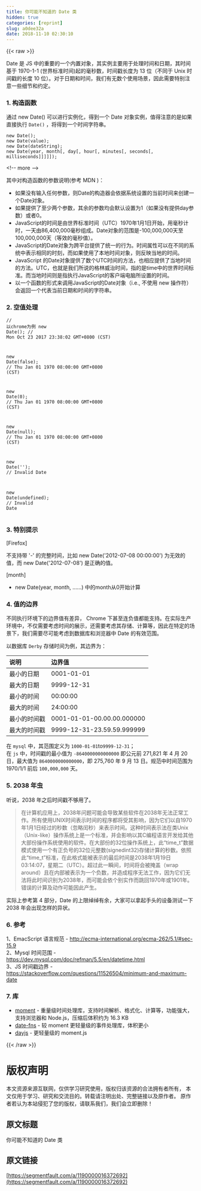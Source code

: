 ```yaml
---
title: 你可能不知道的 Date 类
hidden: true
categories: [reprint]
slug: a0dee32a
date: 2018-11-10 02:30:10
---
```


{{< raw >}}
<p>Date &#x662F; JS &#x4E2D;&#x7684;&#x91CD;&#x8981;&#x7684;&#x4E00;&#x4E2A;&#x5185;&#x7F6E;&#x5BF9;&#x8C61;&#xFF0C;&#x5176;&#x5B9E;&#x4F8B;&#x4E3B;&#x8981;&#x7528;&#x4E8E;&#x5904;&#x7406;&#x65F6;&#x95F4;&#x548C;&#x65E5;&#x671F;&#xFF0C;&#x5176;&#x65F6;&#x95F4;&#x57FA;&#x4E8E; 1970-1-1 (&#x4E16;&#x754C;&#x6807;&#x51C6;&#x65F6;&#x95F4;)&#x8D77;&#x7684;&#x6BEB;&#x79D2;&#x6570;&#xFF0C;&#x65F6;&#x95F4;&#x6233;&#x957F;&#x5EA6;&#x4E3A; 13 &#x4F4D;&#xFF08;&#x4E0D;&#x540C;&#x4E8E; Unix &#x65F6;&#x95F4;&#x6233;&#x7684;&#x957F;&#x5EA6; 10 &#x4F4D;&#xFF09;&#x3002;&#x5BF9;&#x4E8E;&#x65E5;&#x671F;&#x548C;&#x65F6;&#x95F4;&#xFF0C;&#x6211;&#x4EEC;&#x6709;&#x65E0;&#x6570;&#x4E2A;&#x4F7F;&#x7528;&#x573A;&#x666F;&#xFF0C;&#x56E0;&#x6B64;&#x9700;&#x8981;&#x7279;&#x522B;&#x6CE8;&#x610F;&#x4E00;&#x4E9B;&#x7EC6;&#x8282;&#x548C;&#x7EA6;&#x5B9A;&#x3002;</p><h3 id="articleHeader0">1. &#x6784;&#x9020;&#x51FD;&#x6570;</h3><p>&#x901A;&#x8FC7; new Date() &#x53EF;&#x4EE5;&#x8FDB;&#x884C;&#x5B9E;&#x4F8B;&#x5316;&#xFF0C;&#x5F97;&#x5230;&#x4E00;&#x4E2A; Date &#x5BF9;&#x8C61;&#x5B9E;&#x4F8B;&#xFF0C;&#x503C;&#x5F97;&#x6CE8;&#x610F;&#x7684;&#x662F;&#x5982;&#x679C;&#x76F4;&#x63A5;&#x6267;&#x884C; <code>Date()</code> &#xFF0C;&#x5C06;&#x5F97;&#x5230;&#x4E00;&#x4E2A;&#x65F6;&#x95F4;&#x5B57;&#x7B26;&#x4E32;&#x3002;</p><div class="widget-codetool" style="display:none"><div class="widget-codetool--inner"><span class="selectCode code-tool" data-toggle="tooltip" data-placement="top" title="" data-original-title="&#x5168;&#x9009;"></span> <span type="button" class="copyCode code-tool" data-toggle="tooltip" data-placement="top" data-clipboard-text="new Date();
new Date(value);
new Date(dateString);
new Date(year, month[, day[, hour[, minutes[, seconds[, milliseconds]]]]]);" title="" data-original-title="&#x590D;&#x5236;"></span> <span type="button" class="saveToNote code-tool" data-toggle="tooltip" data-placement="top" title="" data-original-title="&#x653E;&#x8FDB;&#x7B14;&#x8BB0;"></span></div></div><pre class="javascript hljs"><code class="js"><span class="hljs-keyword">new</span> <span class="hljs-built_in">Date</span>();
<span class="hljs-keyword">new</span> <span class="hljs-built_in">Date</span>(value);
<span class="hljs-keyword">new</span> <span class="hljs-built_in">Date</span>(dateString);
<span class="hljs-keyword">new</span> <span class="hljs-built_in">Date</span>(year, month[, day[, hour[, minutes[, seconds[, milliseconds]]]]]);</code></pre><p>&lt;!-- more --&gt;</p><p>&#x5176;&#x4E2D;&#x5BF9;&#x6784;&#x9020;&#x51FD;&#x6570;&#x7684;&#x53C2;&#x6570;&#x8BF4;&#x660E;(&#x53C2;&#x8003; MDN )&#xFF1A;</p><ul><li>&#x5982;&#x679C;&#x6CA1;&#x6709;&#x8F93;&#x5165;&#x4EFB;&#x4F55;&#x53C2;&#x6570;&#xFF0C;&#x5219;Date&#x7684;&#x6784;&#x9020;&#x5668;&#x4F1A;&#x4F9D;&#x636E;&#x7CFB;&#x7EDF;&#x8BBE;&#x7F6E;&#x7684;&#x5F53;&#x524D;&#x65F6;&#x95F4;&#x6765;&#x521B;&#x5EFA;&#x4E00;&#x4E2A;Date&#x5BF9;&#x8C61;&#x3002;</li><li>&#x5982;&#x679C;&#x63D0;&#x4F9B;&#x4E86;&#x81F3;&#x5C11;&#x4E24;&#x4E2A;&#x53C2;&#x6570;&#xFF0C;&#x5176;&#x4F59;&#x7684;&#x53C2;&#x6570;&#x5747;&#x4F1A;&#x9ED8;&#x8BA4;&#x8BBE;&#x7F6E;&#x4E3A;1&#xFF08;&#x5982;&#x679C;&#x6CA1;&#x6709;&#x63D0;&#x4F9B;day&#x53C2;&#x6570;&#xFF09;&#x6216;&#x8005;0&#x3002;</li><li>JavaScript&#x7684;&#x65F6;&#x95F4;&#x662F;&#x7531;&#x4E16;&#x754C;&#x6807;&#x51C6;&#x65F6;&#x95F4;&#xFF08;UTC&#xFF09;1970&#x5E74;1&#x6708;1&#x65E5;&#x5F00;&#x59CB;&#xFF0C;&#x7528;&#x6BEB;&#x79D2;&#x8BA1;&#x65F6;&#xFF0C;&#x4E00;&#x5929;&#x7531;86,400,000&#x6BEB;&#x79D2;&#x7EC4;&#x6210;&#x3002;Date&#x5BF9;&#x8C61;&#x7684;&#x8303;&#x56F4;&#x662F;-100,000,000&#x5929;&#x81F3;100,000,000&#x5929;&#xFF08;&#x7B49;&#x6548;&#x7684;&#x6BEB;&#x79D2;&#x503C;&#xFF09;&#x3002;</li><li>JavaScript&#x7684;Date&#x5BF9;&#x8C61;&#x4E3A;&#x8DE8;&#x5E73;&#x53F0;&#x63D0;&#x4F9B;&#x4E86;&#x7EDF;&#x4E00;&#x7684;&#x884C;&#x4E3A;&#x3002;&#x65F6;&#x95F4;&#x5C5E;&#x6027;&#x53EF;&#x4EE5;&#x5728;&#x4E0D;&#x540C;&#x7684;&#x7CFB;&#x7EDF;&#x4E2D;&#x8868;&#x793A;&#x76F8;&#x540C;&#x7684;&#x65F6;&#x523B;&#xFF0C;&#x800C;&#x5982;&#x679C;&#x4F7F;&#x7528;&#x4E86;&#x672C;&#x5730;&#x65F6;&#x95F4;&#x5BF9;&#x8C61;&#xFF0C;&#x5219;&#x53CD;&#x6620;&#x5F53;&#x5730;&#x7684;&#x65F6;&#x95F4;&#x3002;</li><li>JavaScript &#x7684;Date&#x5BF9;&#x8C61;&#x63D0;&#x4F9B;&#x4E86;&#x6570;&#x4E2A;UTC&#x65F6;&#x95F4;&#x7684;&#x65B9;&#x6CD5;&#xFF0C;&#x4E5F;&#x76F8;&#x5E94;&#x63D0;&#x4F9B;&#x4E86;&#x5F53;&#x5730;&#x65F6;&#x95F4;&#x7684;&#x65B9;&#x6CD5;&#x3002;UTC&#xFF0C;&#x4E5F;&#x5C31;&#x662F;&#x6211;&#x4EEC;&#x6240;&#x8BF4;&#x7684;&#x683C;&#x6797;&#x5A01;&#x6CBB;&#x65F6;&#x95F4;&#xFF0C;&#x6307;&#x7684;&#x662F;time&#x4E2D;&#x7684;&#x4E16;&#x754C;&#x65F6;&#x95F4;&#x6807;&#x51C6;&#x3002;&#x800C;&#x5F53;&#x5730;&#x65F6;&#x95F4;&#x5219;&#x662F;&#x6307;&#x6267;&#x884C;JavaScript&#x7684;&#x5BA2;&#x6237;&#x7AEF;&#x7535;&#x8111;&#x6240;&#x8BBE;&#x7F6E;&#x7684;&#x65F6;&#x95F4;&#x3002;</li><li>&#x4EE5;&#x4E00;&#x4E2A;&#x51FD;&#x6570;&#x7684;&#x5F62;&#x5F0F;&#x6765;&#x8C03;&#x7528;JavaScript&#x7684;Date&#x5BF9;&#x8C61;&#xFF08;i.e., &#x4E0D;&#x4F7F;&#x7528; new &#x64CD;&#x4F5C;&#x7B26;&#xFF09;&#x4F1A;&#x8FD4;&#x56DE;&#x4E00;&#x4E2A;&#x4EE3;&#x8868;&#x5F53;&#x524D;&#x65E5;&#x671F;&#x548C;&#x65F6;&#x95F4;&#x7684;&#x5B57;&#x7B26;&#x4E32;&#x3002;</li></ul><h3 id="articleHeader1">2. &#x7A7A;&#x503C;&#x5904;&#x7406;</h3><div class="widget-codetool" style="display:none"><div class="widget-codetool--inner"><span class="selectCode code-tool" data-toggle="tooltip" data-placement="top" title="" data-original-title="&#x5168;&#x9009;"></span> <span type="button" class="copyCode code-tool" data-toggle="tooltip" data-placement="top" data-clipboard-text="// &#x4EE5;chrome&#x4E3A;&#x4F8B;
new Date();
// Mon Oct 23 2017 23:38:02 GMT+0800 (CST)

new Date(false);
// Thu Jan 01 1970 08:00:00 GMT+0800 (CST)

new Date(0);
// Thu Jan 01 1970 08:00:00 GMT+0800 (CST)

new Date(null);
// Thu Jan 01 1970 08:00:00 GMT+0800 (CST)

new Date(&apos;&apos;);
// Invalid Date

new Date(undefined);
// Invalid Date" title="" data-original-title="&#x590D;&#x5236;"></span> <span type="button" class="saveToNote code-tool" data-toggle="tooltip" data-placement="top" title="" data-original-title="&#x653E;&#x8FDB;&#x7B14;&#x8BB0;"></span></div></div><pre class="javascript hljs"><code class="js"><span class="hljs-comment">// &#x4EE5;chrome&#x4E3A;&#x4F8B;</span>
<span class="hljs-keyword">new</span> <span class="hljs-built_in">Date</span>();
<span class="hljs-comment">// Mon Oct 23 2017 23:38:02 GMT+0800 (CST)</span>

<span class="hljs-keyword">new</span> <span class="hljs-built_in">Date</span>(<span class="hljs-literal">false</span>);
<span class="hljs-comment">// Thu Jan 01 1970 08:00:00 GMT+0800 (CST)</span>

<span class="hljs-keyword">new</span> <span class="hljs-built_in">Date</span>(<span class="hljs-number">0</span>);
<span class="hljs-comment">// Thu Jan 01 1970 08:00:00 GMT+0800 (CST)</span>

<span class="hljs-keyword">new</span> <span class="hljs-built_in">Date</span>(<span class="hljs-literal">null</span>);
<span class="hljs-comment">// Thu Jan 01 1970 08:00:00 GMT+0800 (CST)</span>

<span class="hljs-keyword">new</span> <span class="hljs-built_in">Date</span>(<span class="hljs-string">&apos;&apos;</span>);
<span class="hljs-comment">// Invalid Date</span>

<span class="hljs-keyword">new</span> <span class="hljs-built_in">Date</span>(<span class="hljs-literal">undefined</span>);
<span class="hljs-comment">// Invalid Date</span></code></pre><h3 id="articleHeader2">3. &#x7279;&#x522B;&#x63D0;&#x793A;</h3><p>[Firefox]</p><p>&#x4E0D;&#x652F;&#x6301;&#x5E26; &apos;-&apos; &#x7684;&#x5B8C;&#x6574;&#x65F6;&#x95F4;&#xFF0C;&#x6BD4;&#x5982; new Date(&apos;2012-07-08 00:00:00&apos;) &#x4E3A;&#x65E0;&#x6548;&#x7684;&#x503C;&#xFF0C;&#x800C; new Date(&apos;2012-07-08&apos;) &#x662F;&#x6B63;&#x786E;&#x7684;&#x503C;&#x3002;</p><p>[month]</p><ul><li>new Date(year, month, &#x2026;&#x2026;) &#x4E2D;&#x7684;month&#x4ECE;0&#x5F00;&#x59CB;&#x8BA1;&#x7B97;</li></ul><h3 id="articleHeader3">4. &#x503C;&#x7684;&#x8FB9;&#x754C;</h3><p>&#x4E0D;&#x540C;&#x6267;&#x884C;&#x73AF;&#x5883;&#x4E0B;&#x7684;&#x8FB9;&#x754C;&#x503C;&#x6709;&#x5DEE;&#x5F02;&#xFF0C; Chrome &#x4E0B;&#x751A;&#x81F3;&#x8FDE;&#x8D1F;&#x503C;&#x90FD;&#x80FD;&#x652F;&#x6301;&#x3002;&#x5728;&#x5B9E;&#x9645;&#x751F;&#x4EA7;&#x73AF;&#x5883;&#x4E2D;&#xFF0C;&#x4E0D;&#x4EC5;&#x9700;&#x8981;&#x8003;&#x8651;&#x65F6;&#x95F4;&#x7684;&#x5C55;&#x793A;&#xFF0C;&#x8FD8;&#x9700;&#x8981;&#x8003;&#x8651;&#x5176;&#x5B58;&#x50A8;&#x3001;&#x8BA1;&#x7B97;&#x7B49;&#xFF0C;&#x56E0;&#x6B64;&#x5728;&#x7279;&#x5B9A;&#x7684;&#x573A;&#x666F;&#x4E0B;&#xFF0C;&#x6211;&#x4EEC;&#x9700;&#x8981;&#x5C3D;&#x53EF;&#x80FD;&#x8003;&#x8651;&#x5230;&#x6570;&#x636E;&#x5E93;&#x548C;&#x6D4F;&#x89C8;&#x5668;&#x4E2D; Date &#x7684;&#x6709;&#x6548;&#x8303;&#x56F4;&#x3002;</p><p>&#x4EE5;&#x6570;&#x636E;&#x5E93; <code>Derby</code> &#x5B58;&#x50A8;&#x65F6;&#x95F4;&#x4E3A;&#x4F8B;&#xFF0C;&#x5176;&#x8FB9;&#x754C;&#x4E3A;&#xFF1A;</p><table><thead><tr><th align="left">&#x8BF4;&#x660E;</th><th align="left">&#x8FB9;&#x754C;&#x503C;</th></tr></thead><tbody><tr><td align="left">&#x6700;&#x5C0F;&#x7684;&#x65E5;&#x671F;</td><td align="left">0001-01-01</td></tr><tr><td align="left">&#x6700;&#x5927;&#x7684;&#x65E5;&#x671F;</td><td align="left">9999-12-31</td></tr><tr><td align="left">&#x6700;&#x5C0F;&#x7684;&#x65F6;&#x95F4;</td><td align="left">00:00:00</td></tr><tr><td align="left">&#x6700;&#x5927;&#x7684;&#x65F6;&#x95F4;</td><td align="left">24:00:00</td></tr><tr><td align="left">&#x6700;&#x5C0F;&#x7684;&#x65F6;&#x95F4;&#x6233;</td><td align="left">0001-01-01-00.00.00.000000</td></tr><tr><td align="left">&#x6700;&#x5927;&#x7684;&#x65F6;&#x95F4;&#x6233;</td><td align="left">9999-12-31-23.59.59.999999</td></tr></tbody></table><p>&#x5728; <code>mysql</code> &#x4E2D;&#xFF0C;&#x5176;&#x8303;&#x56F4;&#x5B9A;&#x4E49;&#x4E3A; <code>1000-01-01</code>to<code>9999-12-31</code>&#xFF1B;<br>&#x5728; <code>js</code> &#x4E2D;&#xFF0C;&#x65F6;&#x95F4;&#x6233;&#x7684;&#x6700;&#x5C0F;&#x503C;&#x4E3A; <code>-8640000000000000</code> &#x5373;&#x516C;&#x5143;&#x524D; 271,821 &#x5E74; 4 &#x6708; 20 &#x65E5;&#xFF0C;&#x6700;&#x5927;&#x503C;&#x4E3A; <code>8640000000000000</code>&#xFF0C;&#x5373; 275,760 &#x5E74; 9 &#x6708; 13 &#x65E5;&#x3002;&#x89C4;&#x8303;&#x4E2D;&#x65F6;&#x95F4;&#x8303;&#x56F4;&#x4E3A; 1970/1/1 &#x524D;&#x540E; <code>100,000,000</code> &#x5929;&#x3002;</p><h3 id="articleHeader4">5. 2038 &#x5E74;&#x866B;</h3><p>&#x542C;&#x8BF4;&#xFF0C;2038 &#x5E74;&#x4E4B;&#x540E;&#x65F6;&#x95F4;&#x6233;&#x4E0D;&#x591F;&#x7528;&#x4E86;&#x3002;</p><blockquote>&#x5728;&#x8BA1;&#x7B97;&#x673A;&#x5E94;&#x7528;&#x4E0A;&#xFF0C;2038&#x5E74;&#x95EE;&#x9898;&#x53EF;&#x80FD;&#x4F1A;&#x5BFC;&#x81F4;&#x67D0;&#x4E9B;&#x8F6F;&#x4EF6;&#x5728;2038&#x5E74;&#x65E0;&#x6CD5;&#x6B63;&#x5E38;&#x5DE5;&#x4F5C;&#x3002;&#x6240;&#x6709;&#x4F7F;&#x7528;UNIX&#x65F6;&#x95F4;&#x8868;&#x793A;&#x65F6;&#x95F4;&#x7684;&#x7A0B;&#x5E8F;&#x90FD;&#x5C06;&#x53D7;&#x5176;&#x5F71;&#x54CD;&#xFF0C;&#x56E0;&#x4E3A;&#x5B83;&#x4EEC;&#x4EE5;&#x81EA;1970&#x5E74;1&#x6708;1&#x65E5;&#x7ECF;&#x8FC7;&#x7684;&#x79D2;&#x6570;&#xFF08;&#x5FFD;&#x7565;&#x95F0;&#x79D2;&#xFF09;&#x6765;&#x8868;&#x793A;&#x65F6;&#x95F4;&#x3002;&#x8FD9;&#x79CD;&#x65F6;&#x95F4;&#x8868;&#x793A;&#x6CD5;&#x5728;&#x7C7B;Unix&#xFF08;Unix-like&#xFF09;&#x64CD;&#x4F5C;&#x7CFB;&#x7EDF;&#x4E0A;&#x662F;&#x4E00;&#x4E2A;&#x6807;&#x51C6;&#xFF0C;&#x5E76;&#x4F1A;&#x5F71;&#x54CD;&#x4EE5;&#x5176;C&#x7F16;&#x7A0B;&#x8BED;&#x8A00;&#x5F00;&#x53D1;&#x7ED9;&#x5176;&#x4ED6;&#x5927;&#x90E8;&#x4EFD;&#x64CD;&#x4F5C;&#x7CFB;&#x7EDF;&#x4F7F;&#x7528;&#x7684;&#x8F6F;&#x4EF6;&#x3002;&#x5728;&#x5927;&#x90E8;&#x4EFD;&#x7684;32&#x4F4D;&#x64CD;&#x4F5C;&#x7CFB;&#x7EDF;&#x4E0A;&#xFF0C;&#x6B64;&#x201C;time_t&#x201D;&#x6570;&#x636E;&#x6A21;&#x5F0F;&#x4F7F;&#x7528;&#x4E00;&#x4E2A;&#x6709;&#x6B63;&#x8D1F;&#x53F7;&#x7684;32&#x4F4D;&#x5143;&#x6574;&#x6570;(signedint32)&#x5B58;&#x50A8;&#x8BA1;&#x7B97;&#x7684;&#x79D2;&#x6570;&#x3002;&#x4F9D;&#x7167;&#x6B64;&#x201C;time_t&#x201D;&#x6807;&#x51C6;&#xFF0C;&#x5728;&#x6B64;&#x683C;&#x5F0F;&#x80FD;&#x88AB;&#x8868;&#x793A;&#x7684;&#x6700;&#x540E;&#x65F6;&#x95F4;&#x662F;2038&#x5E74;1&#x6708;19&#x65E5;03:14:07&#xFF0C;&#x661F;&#x671F;&#x4E8C;&#xFF08;UTC&#xFF09;&#x3002;&#x8D85;&#x8FC7;&#x6B64;&#x4E00;&#x77AC;&#x95F4;&#xFF0C;&#x65F6;&#x95F4;&#x5C06;&#x4F1A;&#x88AB;&#x63A9;&#x76D6;&#xFF08;wrap around&#xFF09;&#x4E14;&#x5728;&#x5185;&#x90E8;&#x88AB;&#x8868;&#x793A;&#x4E3A;&#x4E00;&#x4E2A;&#x8D1F;&#x6570;&#xFF0C;&#x5E76;&#x9020;&#x6210;&#x7A0B;&#x5E8F;&#x65E0;&#x6CD5;&#x5DE5;&#x4F5C;&#xFF0C;&#x56E0;&#x4E3A;&#x5B83;&#x4EEC;&#x65E0;&#x6CD5;&#x5C06;&#x6B64;&#x65F6;&#x95F4;&#x8BC6;&#x522B;&#x4E3A;2038&#x5E74;&#xFF0C;&#x800C;&#x53EF;&#x80FD;&#x4F1A;&#x4F9D;&#x4E2A;&#x522B;&#x5B9E;&#x4F5C;&#x800C;&#x8DF3;&#x56DE;1970&#x5E74;&#x6216;1901&#x5E74;&#x3002;&#x9519;&#x8BEF;&#x7684;&#x8BA1;&#x7B97;&#x53CA;&#x52A8;&#x4F5C;&#x53EF;&#x80FD;&#x56E0;&#x6B64;&#x4EA7;&#x751F;&#x3002;</blockquote><p>&#x5B9E;&#x9645;&#x4E0A;&#x53C2;&#x8003;&#x7B2C; 4 &#x90E8;&#x5206;&#xFF0C;Date &#x7684;&#x4E0A;&#x9650;&#x7EF0;&#x7EF0;&#x6709;&#x4F59;&#xFF0C;&#x5927;&#x5BB6;&#x53EF;&#x4EE5;&#x62FF;&#x8D77;&#x624B;&#x5934;&#x7684;&#x8BBE;&#x5907;&#x6D4B;&#x8BD5;&#x4E00;&#x4E0B; 2038 &#x5E74;&#x4F1A;&#x51FA;&#x73B0;&#x600E;&#x6837;&#x7684;&#x5F02;&#x72B6;&#x3002;</p><h3 id="articleHeader5">6. &#x53C2;&#x8003;</h3><p>1&#x3001;EmacScript &#x8BED;&#x8A00;&#x89C4;&#x8303; - <a href="http://ecma-international.org/ecma-262/5.1/#sec-15.9" rel="nofollow noreferrer" target="_blank">http://ecma-international.org/ecma-262/5.1/#sec-15.9</a><br>2&#x3001;Mysql &#x65F6;&#x95F4;&#x8303;&#x56F4; - <a href="https://dev.mysql.com/doc/refman/5.5/en/datetime.html" rel="nofollow noreferrer" target="_blank">https://dev.mysql.com/doc/refman/5.5/en/datetime.html</a><br>3&#x3001;JS &#x65F6;&#x95F4;&#x6233;&#x8FB9;&#x754C; - <a href="https://stackoverflow.com/questions/11526504/minimum-and-maximum-date" rel="nofollow noreferrer" target="_blank">https://stackoverflow.com/questions/11526504/minimum-and-maximum-date</a></p><h3 id="articleHeader6">7. &#x5E93;</h3><ul><li><a href="https://github.com/moment/moment" rel="nofollow noreferrer" target="_blank">moment</a> - &#x91CD;&#x91CF;&#x7EA7;&#x65F6;&#x95F4;&#x5904;&#x7406;&#x5E93;&#xFF0C;&#x652F;&#x6301;&#x65F6;&#x95F4;&#x89E3;&#x6790;&#x3001;&#x683C;&#x5F0F;&#x5316;&#x3001;&#x8BA1;&#x7B97;&#x7B49;&#xFF0C;&#x529F;&#x80FD;&#x5F3A;&#x5927;&#xFF0C;&#x652F;&#x6301;&#x6D4F;&#x89C8;&#x5668;&#x548C; Node.js&#xFF0C;&#x538B;&#x7F29;&#x540E;&#x4F53;&#x79EF;&#x7EA6;&#x4E3A; 16.3 KB</li><li><a href="https://github.com/date-fns/date-fns" rel="nofollow noreferrer" target="_blank">date-fns</a> - &#x8F83; moment &#x66F4;&#x8F7B;&#x91CF;&#x7EA7;&#x7684;&#x4E8B;&#x4EF6;&#x5904;&#x7406;&#x5E93;&#xFF0C;&#x4F53;&#x79EF;&#x66F4;&#x5C0F;</li><li><a href="https://github.com/iamkun/dayjs" rel="nofollow noreferrer" target="_blank">dayjs</a> - &#x66F4;&#x8F7B;&#x91CF;&#x7EA7;&#x7684; moment.js</li></ul>
{{< /raw >}}

# 版权声明
本文资源来源互联网，仅供学习研究使用，版权归该资源的合法拥有者所有，
本文仅用于学习、研究和交流目的。转载请注明出处、完整链接以及原作者。
原作者若认为本站侵犯了您的版权，请联系我们，我们会立即删除！

## 原文标题
你可能不知道的 Date 类

## 原文链接
[https://segmentfault.com/a/1190000016372692](https://segmentfault.com/a/1190000016372692)


